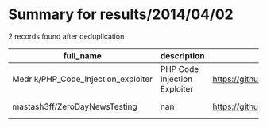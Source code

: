 
# Summary for results/2014/04/02
    
2 records found after deduplication

| full_name | description | html_url | matched_list | matched_count | pushed_at | size | stargazers_count | language | forks_count | vul_ids |
|-------------------------------------|------------------------------|--------------------------------------------------------|----------------|-----------------|---------------------------|--------|--------------------|------------|---------------|-----------|
| Medrik/PHP_Code_Injection_exploiter | PHP Code Injection Exploiter | https://github.com/Medrik/PHP_Code_Injection_exploiter | ['exploit'] | 1 | 2014-04-02 17:08:03+00:00 | 132 | 0 | nan | 2 | [] |
| mastash3ff/ZeroDayNewsTesting | nan | https://github.com/mastash3ff/ZeroDayNewsTesting | ['zeroday'] | 1 | 2014-04-02 18:19:33+00:00 | 0 | 0 | nan | 0 | [] |
